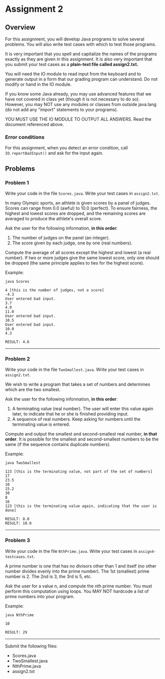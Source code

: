 # Assignment 2

## Overview

For this assignment, you will develop Java programs to solve several problems. You will also write test cases with which to test those programs.

It is very important that you spell and capitalize the names of the programs exactly as they are given in this assignment. It is also very important that you submit your test cases as a **plain-text file called assign2.txt.**

You will need the IO module to read input from the keyboard and to generate output in a form that our grading program can understand. Do not modify or hand in the IO module.

If you know some Java already, you may use advanced features that we have not covered in class yet (though it is not necessary to do so). However, you may NOT use any modules or classes from outside java.lang (do not add any "import" statements to your programs).

YOU MUST USE THE IO MODULE TO OUTPUT ALL ANSWERS. Read the document referenced above.

### Error conditions

For this assignment, when you detect an error condition, call `IO.reportBadInput()` and ask for the input again.

## Problems

### Problem 1

Write your code in the file `Scores.java`. Write your test cases in `assign2.txt`.

In many Olympic sports, an athlete is given scores by a panel of judges. Scores can range from 0.0 (awful) to 10.0 (perfect). To ensure fairness, the highest and lowest scores are dropped, and the remaining scores are averaged to produce the athlete's overall score.

Ask the user for the following information, **in this order**:

1. The number of judges on the panel (an integer).
2. The score given by each judge, one by one (real numbers).

Compute the average of all scores except the highest and lowest (a real number). If two or more judges give the same lowest score, only one should be dropped (the same principle applies to ties for the highest score).

Example:

```
java Scores

4 [this is the number of judges, not a score]
-4.3
User entered bad input.
3.7
4.9
11.0
User entered bad input.
10.5
User entered bad input.
10.0
4.3

RESULT: 4.6
```

---

### Problem 2

Write your code in the file `TwoSmallest.java`. Write your test cases in `assign2.txt`.

We wish to write a program that takes a set of numbers and determines which are the two smallest.

Ask the user for the following information, **in this order**:

1. A terminating value (real number). The user will enter this value again later, to indicate that he or she is finished providing input.
2. A sequence of real numbers. Keep asking for numbers until the terminating value is entered.

Compute and output the smallest and second-smallest real number, **in that order**. It is possible for the smallest and second-smallest numbers to be the same (if the sequence contains duplicate numbers).

Example:

```
java TwoSmallest

123 [this is the terminating value, not part of the set of numbers]
17
23.5
10
15.2
30
8
16
123 [this is the terminating value again, indicating that the user is done]

RESULT: 8.0
RESULT: 10.0
```

---

### Problem 3

Write your code in the file `NthPrime.java`. Write your test cases in `assign4-testcases.txt`.

A prime number is one that has no divisors other than 1 and itself (no other number divides evenly into the prime number). The 1st (smallest) prime number is 2. The 2nd is 3, the 3rd is 5, etc.

Ask the user for a value n, and compute the nth prime number. You must perform this computation using loops. You MAY NOT hardcode a list of prime numbers into your program.

Example:

```
java NthPrime

10

RESULT: 29
```

---

Submit the following files:

-  Scores.java
-  TwoSmallest.java
-  NthPrime.java
-  assign2.txt
